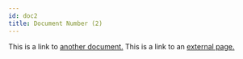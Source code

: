 ```yaml
---
id: doc2
title: Document Number (2)
---
```


This is a link to [another document.](doc3.md) This is a link to an [external page.](http://www.example.com/)
